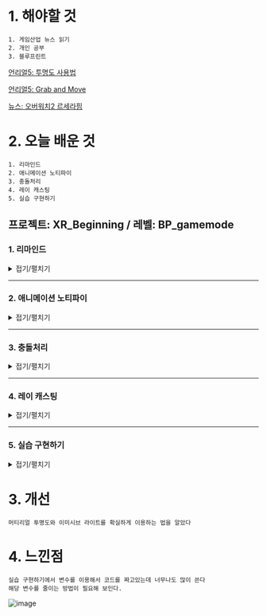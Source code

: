 # 1. 해야할 것
```
1. 게임산업 뉴스 읽기
2. 개인 공부
3. 블루프린트
```
[언리얼5: 투명도 사용법](https://docs.unrealengine.com/5.0/ko/using-transparency-in-unreal-engine-materials/)

[언리얼5: Grab and Move](https://discord.com/channels/1131747428928852000/1131747430237478934/1164354810825412648)

[뉴스: 오버워치2 르세라핌](https://www.gamemeca.com/view.php?gid=1742209)

# 2. 오늘 배운 것
```
1. 리마인드
2. 애니메이션 노티파이
3. 충돌처리
4. 레이 캐스팅
5. 실습 구현하기
```

## 프로젝트: XR_Beginning / 레벨: BP_gamemode

### 1. 리마인드
<details>
<summary>접기/펼치기</summary>
 
노티파이에 이펙트와 소리 추가하기

![image](https://github.com/JM94Ent/TIL-WIL/assets/143363550/24a79226-1c1c-4feb-989d-c9ae202f9b48)
</details>

****

### 2. 애니메이션 노티파이
<details>
<summary>접기/펼치기</summary>
 
![image](https://github.com/JM94Ent/TIL-WIL/assets/143363550/f277d5a2-6e4b-42a7-b6e2-75b5ffb58d9e)

![image](https://github.com/JM94Ent/TIL-WIL/assets/143363550/5f62cc88-bb12-4443-84b1-60ec79a29d05)

![image](https://github.com/JM94Ent/TIL-WIL/assets/143363550/c57d3850-2737-41f7-a01e-7656f357f67c)
</details>

****
### 3. 충돌처리
<details>
<summary>접기/펼치기</summary>

충돌처리할 스태틱메쉬에 블루프린트로 서브 클래스 추가한다.

![image](https://github.com/JM94Ent/TIL-WIL/assets/143363550/e13de320-4b68-43e3-836f-d36c2ad1d2a9)

![image](https://github.com/JM94Ent/TIL-WIL/assets/143363550/fc8b5dcd-5658-4114-9896-c8e42345d503)

![image](https://github.com/JM94Ent/TIL-WIL/assets/143363550/897c629c-e46f-4f4a-be94-ebc5794ec31c)

![image](https://github.com/JM94Ent/TIL-WIL/assets/143363550/c0db057f-8039-4ab4-9205-b930048167fe)
![image](https://github.com/JM94Ent/TIL-WIL/assets/143363550/7a84f177-60f0-4030-8833-a47fc4cf0029)

오버랩 이벤트 생성 체크

![image](https://github.com/JM94Ent/TIL-WIL/assets/143363550/c9bd1826-4e6d-4f65-8747-46e32cd48ed8)


![image](https://github.com/JM94Ent/TIL-WIL/assets/143363550/ade93005-17fd-48fe-ac86-06db65e8eb10)

![image](https://github.com/JM94Ent/TIL-WIL/assets/143363550/2dc8f94f-4da8-49dc-9941-fec18efec4d3)

채널에 추가하면

![image](https://github.com/JM94Ent/TIL-WIL/assets/143363550/75fc7e0e-7009-41fb-8d32-ee9304bd7ed5)

프리셋에도 추가된 걸 확인 가능

![image](https://github.com/JM94Ent/TIL-WIL/assets/143363550/42fc8db8-a955-44d4-9780-d2b2d8c6e06a)

</details>

****

### 4. 레이 캐스팅
<details>
<summary>접기/펼치기</summary>
 
함수 추가

![image](https://github.com/JM94Ent/TIL-WIL/assets/143363550/af02f9a2-9021-46c5-922a-f2eadd39f4c2)

![image](https://github.com/JM94Ent/TIL-WIL/assets/143363550/4db36182-f110-4605-859b-8a6226f9fc60)

곱하기를 바꿔줌

![image](https://github.com/JM94Ent/TIL-WIL/assets/143363550/a570f790-4c8d-4c1f-ac18-f333e4d1d1d5)
![image](https://github.com/JM94Ent/TIL-WIL/assets/143363550/9b81ffc6-714a-4d30-a426-ad7114c6519c)

총쏘면 터뜨림

![image](https://github.com/JM94Ent/TIL-WIL/assets/143363550/131d7f55-304f-408c-9177-a2a13b776828)

</details>

****

### 5. 실습 구현하기
<details>
<summary>접기/펼치기</summary>

```
물건 3개를 습득해서 배치하면 문을 열어라
```
### 프로젝트:XR_Beginnig/레벨:FristFloor

안내문구

![image](https://github.com/JM94Ent/TIL-WIL/assets/143363550/d96af3e4-bc77-4b34-8331-4056b9aa2dbc)
![image](https://github.com/JM94Ent/TIL-WIL/assets/143363550/381751cf-29d6-44c3-baf2-038b370cda74)
![image](https://github.com/JM94Ent/TIL-WIL/assets/143363550/a727abb8-86f8-4b0f-88af-8dad0d04157e)

![image](https://github.com/JM94Ent/TIL-WIL/assets/143363550/1ceab958-416f-4184-a54b-4bf043721801)
****
봉투 두는곳

![image](https://github.com/JM94Ent/TIL-WIL/assets/143363550/cad62599-75fa-484d-bf7f-27a4a3ffc5bb)
****
플래쉬라이트 트리거 박스

![image](https://github.com/JM94Ent/TIL-WIL/assets/143363550/b15ba608-bfdd-4169-b92f-c2a9607732d8)

****
F 상호작용 키

![image](https://github.com/JM94Ent/TIL-WIL/assets/143363550/f659fc88-d0e9-4b69-bd0e-b8416f6a3e03)
****
물건 가져다 놓기

![image](https://github.com/JM94Ent/TIL-WIL/assets/143363550/9e98e222-eef9-4d3f-8dbc-843d57bafcf5)
****
문열기

![image](https://github.com/JM94Ent/TIL-WIL/assets/143363550/b36e0acd-7eba-4c5d-8079-ebade4fd2976)

</details>

# 3. 개선
```
머티리얼 투명도와 이미시브 라이트를 확실하게 이용하는 법을 알았다
```

# 4. 느낀점
```
실습 구현하기에서 변수를 이용해서 코드를 짜고있는데 너무나도 많이 쓴다
해당 변수를 줄이는 방법이 필요해 보인다.
```
![image](https://github.com/JM94Ent/TIL-WIL/assets/143363550/ad1a98de-01c8-4a8d-905b-365ce93b5bfd)



